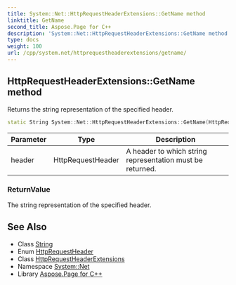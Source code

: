 ```yaml
---
title: System::Net::HttpRequestHeaderExtensions::GetName method
linktitle: GetName
second_title: Aspose.Page for C++
description: 'System::Net::HttpRequestHeaderExtensions::GetName method. Returns the string representation of the specified header in C++.'
type: docs
weight: 100
url: /cpp/system.net/httprequestheaderextensions/getname/
---
```

## HttpRequestHeaderExtensions::GetName method


Returns the string representation of the specified header.

```cpp
static String System::Net::HttpRequestHeaderExtensions::GetName(HttpRequestHeader header)
```


| Parameter | Type | Description |
| --- | --- | --- |
| header | HttpRequestHeader | A header to which string representation must be returned. |

### ReturnValue

The string representation of the specified header.

## See Also

* Class [String](../../../system/string/)
* Enum [HttpRequestHeader](../../httprequestheader/)
* Class [HttpRequestHeaderExtensions](../)
* Namespace [System::Net](../../)
* Library [Aspose.Page for C++](../../../)
